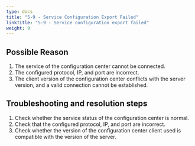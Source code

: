 ```yaml
---
type: docs
title: "5-9 - Service Configuration Export Failed"
linkTitle: "5-9 - Service configuration export failed"
weight: 9
---
```


## Possible Reason

1. The service of the configuration center cannot be connected.
2. The configured protocol, IP, and port are incorrect.
3. The client version of the configuration center conflicts with the server version, and a valid connection cannot be established.

## Troubleshooting and resolution steps

1. Check whether the service status of the configuration center is normal.
2. Check that the configured protocol, IP, and port are incorrect.
3. Check whether the version of the configuration center client used is compatible with the version of the server.

<p style="margin-top: 3rem;"> </p>
